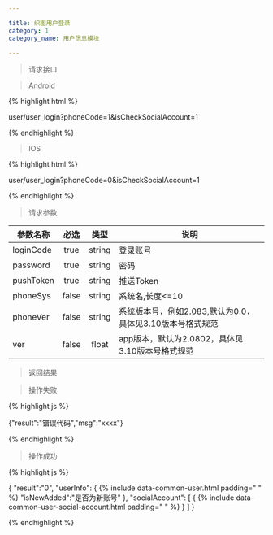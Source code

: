 ```yaml
---

title: 织图用户登录
category: 1
category_name: 用户信息模块

---
```


> 请求接口

> Android

{% highlight html %}

user/user_login?phoneCode=1&isCheckSocialAccount=1

{% endhighlight %}

> IOS

{% highlight html %}

user/user_login?phoneCode=0&isCheckSocialAccount=1

{% endhighlight %}

> 请求参数

|参数名称			|必选		|类型		| 说明									
|-------------------|:---------:|:---------:|--------------------------------------------
|loginCode			|true		|string		|登录账号				
|password			|true		|string		|密码
|pushToken			|true		|string		|推送Token
|phoneSys			|false		|string		|系统名,长度<=10
|phoneVer			|false		|string		|系统版本号，例如2.083,默认为0.0，具体见3.10版本号格式规范 
|ver				|false		|float		|app版本，默认为2.0802，具体见3.10版本号格式规范


> 返回结果

> 操作失败

{% highlight js %}

{"result":"错误代码","msg":"xxxx"}

{% endhighlight %}

> 操作成功

{% highlight js %}

{
	"result":"0",
	"userInfo":
	{
		{% include data-common-user.html padding="		" %}
		"isNewAdded":"是否为新账号"
	},
	"socialAccount":
	[
		{
			{% include data-common-user-social-account.html padding="			" %}
		}
	]
}

{% endhighlight %}
